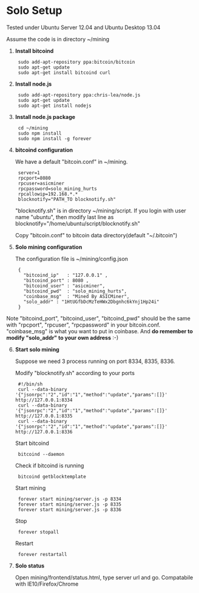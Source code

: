 Solo Setup
===========
Tested under Ubuntu Server 12.04 and Ubuntu Desktop 13.04

Assume the code is in directory ~/mining

1. **Install bitcoind**

        sudo add-apt-repository ppa:bitcoin/bitcoin
        sudo apt-get update
        sudo apt-get install bitcoind curl 

2. **Install node.js**

        sudo add-apt-repository ppa:chris-lea/node.js
        sudo apt-get update
        sudo apt-get install nodejs

3. **Install node.js package**

        cd ~/mining
        sudo npm install
        sudo npm install -g forever

4. **bitcoind configuration**
  
    We have a default "bitcoin.conf" in ~/mining. 
        
        server=1
        rpcport=8080
        rpcuser=asicminer
        rpcpassword=solo_mining_hurts
        rpcallowip=192.168.*.*
        blocknotify="PATH_TO blocknotify.sh"

    "blocknotify.sh" is in directory ~/mining/script. If you login with user name "ubuntu", then modify last line as
        blocknotify="/home/ubuntu/script/blocknotify.sh"
        
    Copy "bitcoin.conf" to bitcoin data directory(default  "~/.bitcoin") 

5. **Solo mining configuration**

   The configuration file is ~/mining/config.json
   
        {
          "bitcoind_ip"   : "127.0.0.1" ,
          "bitcoind_port" : 8080 ,
          "bitcoind_user" : "asicminer",
          "bitcoind_pwd"  : "solo_mining_hurts",
          "coinbase_msg"  : "Mined By ASICMiner",
          "solo_addr" : "1HtUGfbDcMzTeHWx2Dbgnhc6kYnj1Hp24i"
        }

  Note "bitcoind_port", "bitcoind_user", "bitcoind_pwd" should be the same with "rpcport", "rpcuser", "rpcpassword" in your 
bitcoin.conf. "coinbase_msg" is what you want to put in coinbase. And **do remember to modify "solo_addr" to your own address** 
:-)

    
6. **Start solo mining**

   Suppose we need 3 process running on port 8334, 8335, 8336.
   
   Modify "blocknotify.sh" according to your ports

        #!/bin/sh
        curl --data-binary '{"jsonrpc":"2","id":"1","method":"update","params":[]}' http://127.0.0.1:8334
        curl --data-binary '{"jsonrpc":"2","id":"1","method":"update","params":[]}' http://127.0.0.1:8335
        curl --data-binary '{"jsonrpc":"2","id":"1","method":"update","params":[]}' http://127.0.0.1:8336
 
   Start bitcoind
  
        bitcoind --daemon
        
   Check if bitcoind is running
   
        bitcoind getblocktemplate
        
   Start mining
   
        forever start mining/server.js -p 8334
        forever start mining/server.js -p 8335
        forever start mining/server.js -p 8336
        
   Stop
        
        forever stopall
        
   Restart 
    
        forever restartall
        
7. **Solo status**

   Open mining/frontend/status.html, type server url and go.  Compatabile with IE10/Firefox/Chrome
